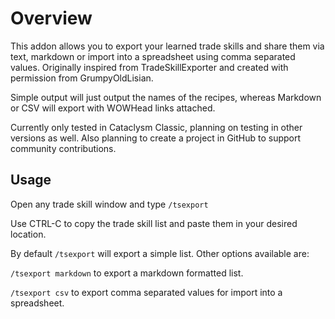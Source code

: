 # Overview
This addon allows you to export your learned trade skills and share them via text, markdown or import into a spreadsheet using comma separated values. Originally inspired from TradeSkillExporter and created with permission from GrumpyOldLisian.

Simple output will just output the names of the recipes, whereas Markdown or CSV will export with WOWHead links attached.

Currently only tested in Cataclysm Classic, planning on testing in other versions as well. Also planning to create a project in GitHub to support community contributions.

## Usage

Open any trade skill window and type `/tsexport`

Use CTRL-C to copy the trade skill list and paste them in your desired location.

By default `/tsexport` will export a simple list. Other options available are:

`/tsexport markdown` to export a markdown formatted list.

`/tsexport csv` to export comma separated values for import into a spreadsheet.